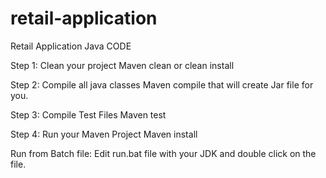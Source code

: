 # retail-application
Retail Application Java CODE

Step 1: Clean your project
Maven clean or  clean install
 

Step 2: Compile all java classes
 Maven compile that will create Jar file for you. 


Step 3: Compile Test Files
Maven test

Step 4: Run your Maven Project
Maven install


Run from Batch file:
Edit run.bat file with your JDK and double click on the file. 

